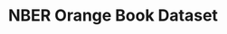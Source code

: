 ---
citation: 'The NBER Orange Book Dataset: A User’s Guide

  Maya Durvasula, C. Scott Hemphill, Lisa Larrimore Ouellette, Bhaven N. Sampat, and
  Heidi L. Williams

  NBER Working Paper No. 30628

  November 2022, Revised April 2023

  JEL No. O0,O3'
contributors: Prof. Heidi Williams, Maya Durvasula, C. Scott Hemphill, Lisa Larrimore
  Ouellette, Bhaven N. Sampat
cost: free
description: "Each edition of the Orange Book provides a snapshot of unexpired patent\
  \ protection at a moment in time. As patents on a drug expire and new patents are\
  \ issued, these changes are reflected in later editions. The Orange Book also provides\
  \ a snapshot of unexpired regulatory exclusivity granted by the FDA. For example,\
  \ certain novel drugs receive five years of regulatory exclusivity that blocks the\
  \ entry of generic competition, even in the absence of any patents. Combining multiple\
  \ editions reveals a comprehensive picture of patent and regulatory protection as\
  \ it evolves over a drug’s lifecycle. These data files provide digital versions\
  \ of the US Food and Drug Administration (FDA)'s Orange Book patent and exclusivity\
  \ tables for years 1985-2016 (no Orange Book was published in 1986). \n\nPDF versions\
  \ of the Orange Books were obtained via a Freedom of Information Act (FOIA) request,\
  \ and data from these PDF files was either hand-entered or parsed in order to create\
  \ the digital files."
documentation: https://www.nber.org/system/files/working_papers/w30628/w30628.pdf
last_edit: 05/05/2023, 13:27:23
location: https://www.nber.org/research/data/orange-book-patent-and-exclusivity-data-1985-2016
maintained_by: 'Heidi Williams: hlwill@stanford.edu'
related_projects:
  child:
  - orangebook_fda
shortname: orangebook_nber
tags:
- drugs
- pharmaceuticals
- us
- exclusivity
timeframe: 1985-2016
title: NBER Orange Book Dataset
uuid: 6086fec7-049f-4295-9bc1-5f18cd6a3b29
---